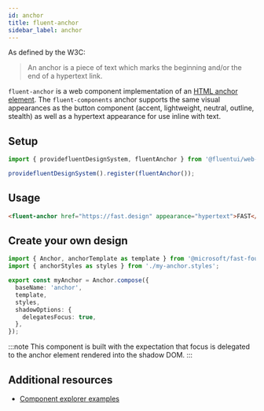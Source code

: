 ```yaml
---
id: anchor
title: fluent-anchor
sidebar_label: anchor
---
```


As defined by the W3C:

> An anchor is a piece of text which marks the beginning and/or the end of a hypertext link.

`fluent-anchor` is a web component implementation of an [HTML anchor element](https://developer.mozilla.org/en-US/docs/Web/HTML/Element/a). The `fluent-components` anchor supports the same visual appearances as the button component (accent, lightweight, neutral, outline, stealth) as well as a hypertext appearance for use inline with text.

## Setup

```ts
import { providefluentDesignSystem, fluentAnchor } from '@fluentui/web-components';

providefluentDesignSystem().register(fluentAnchor());
```

## Usage

```html live
<fluent-anchor href="https://fast.design" appearance="hypertext">FAST</fluent-anchor>
```

## Create your own design

```ts
import { Anchor, anchorTemplate as template } from '@microsoft/fast-foundation';
import { anchorStyles as styles } from './my-anchor.styles';

export const myAnchor = Anchor.compose({
  baseName: 'anchor',
  template,
  styles,
  shadowOptions: {
    delegatesFocus: true,
  },
});
```

:::note
This component is built with the expectation that focus is delegated to the anchor element rendered into the shadow DOM.
:::

## Additional resources

- [Component explorer examples](https://explore.fluent.design/components/fast-anchor)
